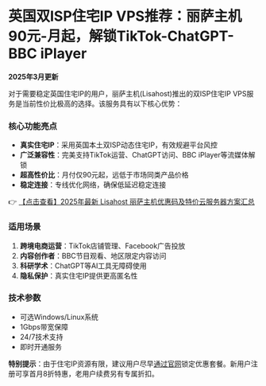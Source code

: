 # 英国双ISP住宅IP VPS推荐：丽萨主机90元-月起，解锁TikTok-ChatGPT-BBC iPlayer

**2025年3月更新**  

对于需要稳定英国住宅IP的用户，丽萨主机(Lisahost)推出的双ISP住宅IP VPS服务是当前性价比极高的选择。该服务具有以下核心优势：

### 核心功能亮点
- **真实住宅IP**：采用英国本土双ISP动态住宅IP，有效规避平台风控
- **广泛兼容性**：完美支持TikTok运营、ChatGPT访问、BBC iPlayer等流媒体解锁
- **超高性价比**：月付仅90元起，远低于市场同类产品价格
- **稳定连接**：专线优化网络，确保低延迟稳定连接

👉 [【点击查看】2025年最新 Lisahost 丽萨主机优惠码及特价云服务器方案汇总](https://bit.ly/lisazhuji)

### 适用场景
1. **跨境电商运营**：TikTok店铺管理、Facebook广告投放
2. **内容创作者**：BBC节目观看、地区限定内容访问
3. **科研学术**：ChatGPT等AI工具无障碍使用
4. **隐私保护**：真实住宅IP提供更高匿名性

### 技术参数
- 可选Windows/Linux系统
- 1Gbps带宽保障
- 24/7技术支持
- 即时开通服务

**特别提示**：由于住宅IP资源有限，建议用户尽早[通过官网](https://bit.ly/lisazhuji)锁定优惠套餐。新用户注册可享首月8折特惠，老用户续费另有专属折扣。